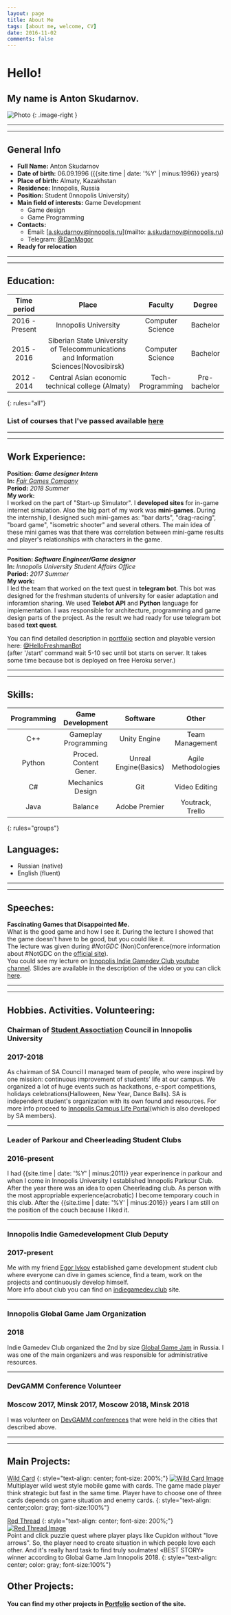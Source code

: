```yaml
---
layout: page
title: About Me
tags: [about me, welcome, CV]
date: 2016-11-02
comments: false
--- 
```

# Hello!
## My name is Anton Skudarnov.

![Photo]({{site.url}}/files/profilePhoto.png)
{: .image-right }

---
---

## General Info

* **Full Name:** Anton Skudarnov
* **Date of birth:** 06.09.1996 ({{site.time | date: '%Y' | minus:1996}}  years)  
* **Place of birth:** Almaty, Kazakhstan
* **Residence:** Innopolis, Russia
* **Position:** Student (Innopolis University)
* **Main field of interests:** Game Development  
  * Game design
  * Game Programming
* **Contacts:**
  * Email: [a.skudarnov@innopolis.ru](mailto: a.skudarnov@innopolis.ru)
  * Telegram: [@DanMagor](https://t.me/DanMagor)
* **Ready for relocation**

---
---

## Education:

|Time period|Place|Faculty|Degree|
|:---:|:---:|:---:| :---:|
|2016 - Present|Innopolis University|Computer Science|Bachelor|
|2015 - 2016| Siberian State University of Telecommunications and Information Sciences(Novosibirsk)|Computer Science|Bachelor|
|2012 - 2014|Central Asian economic technical college (Almaty)|Tech-Programming | Pre-bachelor|
{: rules="all"}

### List of courses that I've passed available [here]({{site.url}}/files/Courses.pdf)

---
---
## Work Experience:

**Position: _Game designer Intern_**   
**In:** [_Fair Games Company_](http://fairgames.studio/)   
**Period:** *2018 Summer*   
**My work:**   
I worked on the part of "Start-up Simulator". I **developed sites** for in-game internet simulation. Also the big part of my work was **mini-games**. During the internship, I designed such mini-games as: "bar darts", "drag-racing", "board game", "isometric shooter" and several others. The main idea of these mini games was that there was correlation between mini-game results and player's relationships with characters in the game. 

---

**Position: _Software Engineer/Game designer_**   
**In:** _Innopolis University Student Affairs Office_   
**Period:** *2017 Summer*   
**My work:**  
I led the team that worked on the text quest in **telegram bot**. This bot was designed for the freshman students of university for easier adaptation and inforamtion sharing. We used **Telebot API** and **Python** language for implementation. I was responsible for architecture, programming and game design parts of the project.
As the result we had ready for use telegram bot based **text quest**.

You can find detailed description in [portfolio]({{site.url}}/hello-freshman) section and playable version here: [@HelloFreshmanBot](http://t.me/HelloFreshmanBot)   
(after '/start' command wait 5-10 sec until bot starts on server. It takes some time because bot is deployed on free Heroku server.)

---
---
## Skills:

|Programming|Game Development|Software|Other|
|:---:|:---:|:---:|:---:|
|C++|Gameplay Programming|Unity Engine|Team Management|
|Python|Proced. Content Gener.|Unreal Engine(Basics)|Agile Methodologies|
|C#| Mechanics Design|Git|Video Editing|
|Java|Balance|Adobe Premier|Youtrack, Trello|
{: rules="groups"}

## Languages:
* Russian (native)
* English (fluent)

---
---

## Speeches:

**Fascinating Games that Disappointed Me.**  
What is the good game and how I see it. During the lecture I showed that the game doesn't have to be good, but you could like it.   
The lecture was given during _#NotGDC_ (Non)Conference(more information about #NotGDC on the [official site](http://www.notgdc.fun/)).  
You could see my lecture on [Innopolis Indie Gamedev Club youtube channel](https://youtu.be/lUOLaEzO6MU?t=2210). Slides are available in the description of the video or you can click [here](https://docs.google.com/presentation/d/19ykQuon_I1efkKDU2hOBaWUnW3FcLmcmLp64fajr3JI/edit?usp=sharing).



---
---
## Hobbies. Activities. Volunteering:
### Chairman of [Student Assoctiation](http://campuslife.innopolis.ru/main) Council in Innopolis University
### 2017-2018
As chairman of SA Council I managed team of people, who were inspired by one mission: continuous improvement of students’ life at our campus. We organized a lot of huge events such as hackathons, e-sport competitions, holidays celebrations(Halloween, New Year, Dance Balls). SA is independent student's organization with its own found and resources. For more info proceed to [Innopolis Campus Life Portal](http://campuslife.innopolis.ru/main)(which is also developed by SA members).

---

### Leader of Parkour and Cheerleading Student Clubs
### 2016-present
I had {{site.time | date: '%Y' | minus:2011}} year experinence in parkour and when I come in Innopolis University I established Innopolis Parkour Club. After the year there was an idea to open Cheerleading club. As person with the most appropriable experience(acrobatic) I become temporary couch in this club. After the {{site.time | date: '%Y' | minus:2016}} years I am still on the position of the couch because I liked it.

---

### Innopolis Indie Gamedevelopment Club Deputy
### 2017-present
Me with my friend [Egor Ivkov](http://ivkov.me/) established game development student club where everyone can dive in games science, find a team, work on the projects and continuously develop himself.   
More info about club you can find on [indiegamedev.club](http://www.indiegamedev.club/) site.

---

### Innopolis Global Game Jam Organization
### 2018
Indie Gamedev Club organized the 2nd by size [Global Game Jam](https://globalgamejam.org/2019/jam-sites/innopolis-university) in Russia. I was one of the main organizers and was responsible for administrative resources.  

---

### DevGAMM Conference Volunteer
### Moscow 2017, Minsk 2017, Moscow 2018, Minsk 2018
I was volunteer on [DevGAMM conferences](https://devgamm.com/) that were held in the cities that described above.

---
---

## Main Projects:   

[Wild Card]({{site.url}}/wild-card/)
{: style="text-align: center; font-size: 200%;"}
[![Wild Card Image]({{site.url}}/files/portfolio/Wild_Card/main_screen.png)]({{site.url}}/wild-card/)   
Multiplayer wild west style mobile game with cards. The game made player think strategic but fast in the same time. Player have to choose one of three cards depends on game situation and enemy cards. 
{: style="text-align: center;color: gray; font-size:100%"}


[Red Thread]({{site.url}}/red-thread/)
{: style="text-align: center; font-size: 200%;"}
[![Red Thread Image]({{site.url}}/files/portfolio/Red_Thread/main_screen.png)]({{site.url}}/red-thread/)   
Point and click puzzle quest where player plays like Cupidon without "love arrows". So, the player need to create situation in which people love each other. And it's really hard task to find truly soulmates!
«BEST STORY» winner according to Global Game Jam Innopolis 2018.
{: style="text-align: center; color: gray; font-size:100%"}

## Other Projects:
#### You can find my other projects in [Portfolio]({{site.url}}/portfolio) section of the site.

